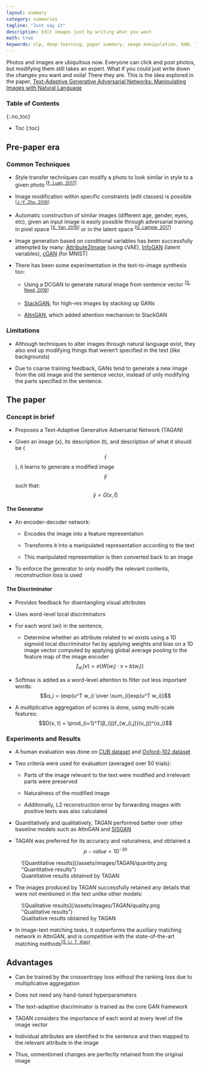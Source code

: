 ```yaml
---
layout: summary
category: summaries
tagline: "Just say it"
description: Edit images just by writing what you want
math: true
keywords: nlp, deep learning, paper summary, image manipulation, GAN, TAGAN,
---
```


Photos and images are ubiquitous now. Everyone can click and post photos, but modifying them still takes an expert. What if you could just write down the changes you want and voila! There they are. This is the idea explored in the paper, [Text-Adaptive Generative Adversarial Networks: Manipulating Images with Natural Language](https://papers.nips.cc/paper/7290-text-adaptive-generative-adversarial-networks-manipulating-images-with-natural-language.pdf)

### Table of Contents
{:.no_toc}

* Toc
{:toc}


## Pre-paper era

### Common Techniques

* Style transfer techniques can modify a photo to look similar in style to a given photo <sup>[[F. Luan, 2017](https://arxiv.org/pdf/1703.07511.pdf)]</sup>

*  Image modification within specific constraints (edit classes) is possible <sup>[[J.-Y. Zhu, 2016](https://arxiv.org/pdf/1609.03552.pdf)]</sup>

* Automatic construction of similar images (different age, gender, eyes, etc), given an input image is easily possible through adversarial training in pixel space <sup>[[X. Yan, 2016](https://eng.ucmerced.edu/people/jyang44/papers/eccv16_attr2img.pdf)]</sup> or in the latent space <sup>[[G. Lample, 2017](https://arxiv.org/pdf/1706.00409.pdf)]</sup>

* Image generation based on conditional variables has been successfully attempted by many: [Attribute2Image](https://arxiv.org/abs/1512.00570) (using cVAE), [InfoGAN](https://papers.nips.cc/paper/6399-infogan-interpretable-representation-learning-by-information-maximizing-generative-adversarial-nets.pdf) (latent variables), [cGAN](https://arxiv.org/pdf/1411.1784.pdf) (for MNIST)

* There has been some experimentation in the text-to-image synthesis too: 

    * Using a DCGAN to generate natural image from sentence vector <sup>[[S. Reed, 2016](http://proceedings.mlr.press/v48/reed16.pdf)]</sup>

    * [StackGAN](https://arxiv.org/pdf/1612.03242.pdf), for high-res images by stacking up GANs

    * [AttnGAN](http://openaccess.thecvf.com/content_cvpr_2018/papers/Xu_AttnGAN_Fine-Grained_Text_CVPR_2018_paper.pdf), which added attention mechanism to StackGAN

### Limitations

* Although techniques to alter images through natural language exist, they also end up modifying things that weren’t specified in the text (like backgrounds)

* Due to coarse training feedback, GANs tend to generate a new image from the old image and the sentence vector, instead of only modifying the parts specified in the sentence.

## The paper

### Concept in brief

* Proposes a Text-Adaptive Generative Adversarial Network (TAGAN)

* Given an image (x), its description (t), and description of what it should be ($$\hat{t}$$), it learns to generate a modified image $$\hat{y}$$ such that: $$\hat{y} = G(x, \hat{t})$$

#### The Generator

* An encoder-decoder network:

    * Encodes the image into a feature representation

    * Transforms it into a manipulated representation according to the text

    * This manipulated representation is then converted back to an image

* To enforce the generator to only modify the relevant contents, reconstruction loss is used

#### The Discriminator

* Provides feedback for disentangling visual attributes

* Uses word-level local discriminators

* For each word (wi) in the sentence, 

    * Determine whether an attribute related to wi exists using a 1D sigmoid local discriminator fwi by applying weights and bias on a 1D image vector computed by applying global average pooling to the feature map of the image encoder
    $$f_{w_i}(v) = σ(W(w_i) · v + b(w_i))$$

* Softmax is added as a word-level attention to filter out less important words: $$α_i = {exp(u^T w_i) \over \sum_{i}exp(u^T w_i)}$$

* A multiplicative aggregation of scores is done, using multi-scale features: $$D(x, t) = \prod_{i=1}^T[β_{ij}f_{w_{i,j}}(v_j)]^{α_i}$$

### Experiments and Results

* A human evaluation was done on [CUB dataset](http://www.vision.caltech.edu/visipedia/CUB-200-2011.html) and [Oxford-102 dataset](http://www.robots.ox.ac.uk/~vgg/data/flowers/102/)

* Two criteria were used for evaluation (averaged over 50 trials):

    * Parts of the image relevant to the text were modified and irrelevant parts were preserved

    * Naturalness of the modified image 

    * Additionally, L2 reconstruction error by forwarding images with positive texts was also calculated

* Quantitatively and qualitatively, TAGAN performed better over other baseline models such as AttnGAN and [SISGAN](https://arxiv.org/pdf/1707.06873.pdf)

* TAGAN was preferred for its accuracy and naturalness, and obtained a $$p-value < 10^{-30}$$

<figure markdown="1">
![Quantitative results](/assets/images/TAGAN/quantity.png "Quantitative results")
<figcaption>
Quantitative results obtained by TAGAN
</figcaption>
</figure>

* The images produced by TAGAN successfully retained any details that were not mentioned in the text unlike other models:

<figure markdown="1">
![Qualitative results](/assets/images/TAGAN/quality.png "Qualitative results")
<figcaption>
Qualitative results obtained by TAGAN
</figcaption>
</figure>

* In image-text matching tasks, it outperforms the auxiliary matching network in AttnGAN, and is competitive with the state-of-the-art matching methods<sup>[[S. Li, T. Xiao](http://openaccess.thecvf.com/content_ICCV_2017/papers/Li_Identity-Aware_Textual-Visual_Matching_ICCV_2017_paper.pdf)]</sup>.

## Advantages

* Can be trained by the crossentropy loss without the ranking loss due to multiplicative aggregation

* Does not need any hand-tuned hyperparameters

* The text-adaptive discriminator is trained as the core GAN framework

* TAGAN considers the importance of each word at every level of the image vector

* Individual attributes are identified in the sentence and then mapped to the relevant attribute in the image

* Thus, unmentioned changes are perfectly retained from the original image